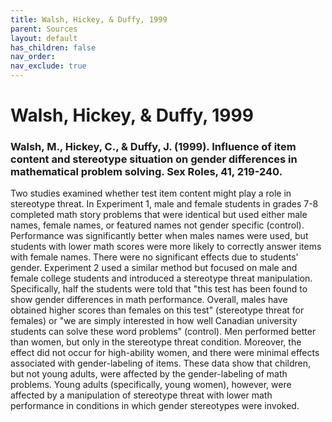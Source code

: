 ```yaml
---
title: Walsh, Hickey, & Duffy, 1999
parent: Sources
layout: default
has_children: false
nav_order: 
nav_exclude: true
---
```


# Walsh, Hickey, & Duffy, 1999

### Walsh, M., Hickey, C., & Duffy, J. (1999). Influence of item content and stereotype situation on gender differences in mathematical problem solving. Sex Roles, 41, 219-240.

Two studies examined whether test item content might play a role in stereotype threat. In Experiment 1, male and female students in grades 7-8 completed math story problems that were identical but used either male names, female names, or featured names not gender specific (control). Performance was significantly better when males names were used, but students with lower math scores were more likely to correctly answer items with female names. There were no significant effects due to students' gender. Experiment 2 used a similar method but focused on male and female college students and introduced a stereotype threat manipulation. Specifically, half the students were told that "this test has been found to show gender differences in math performance. Overall, males have obtained higher scores than females on this test" (stereotype threat for females) or "we are simply interested in how well Canadian university students can solve these word problems" (control). Men performed better than women, but only in the stereotype threat condition. Moreover, the effect did not occur for high-ability women, and there were minimal effects associated with gender-labeling of items. These data show that children, but not young adults, were affected by the gender-labeling of math problems. Young adults (specifically, young women), however, were affected by a manipulation of stereotype threat with lower math performance in conditions in which gender stereotypes were invoked.

